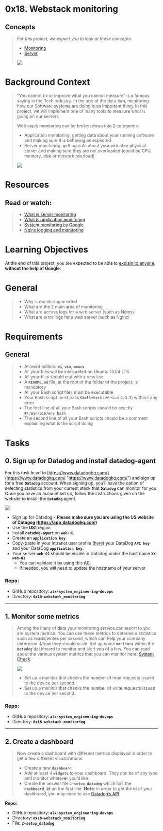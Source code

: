 # 0x18. Webstack monitoring

## Concepts
> _For this project, we expect you to look at these concepts:_
> 
> -   [Monitoring](https://github.com/Ahmed-A-T/ALX-SE-Learning-Journey/blob/main/Concepts/Monitoring.md)
> -   [Server](https://github.com/Ahmed-A-T/ALX-SE-Learning-Journey/blob/main/Concepts/Server.md)
> 
> ![](./assets/0x18-01.png)

# Background Context
> “You cannot fix or improve what you cannot measure” is a famous saying in the Tech industry. In the age of the data-ism, monitoring how our Software systems are doing is an important thing. In this project, we will implement one of many tools to measure what is going on our servers.
> 
> Web stack monitoring can be broken down into 2 categories:
> 
> -   Application monitoring: getting data about your running software and making sure it is behaving as expected
> -   Server monitoring: getting data about your virtual or physical server and making sure they are not overloaded (could be CPU, memory, disk or network overload)
> 
> ![](./assets/0x18-02.jpg)

# Resources

## **Read or watch**:
> -   [What is server monitoring](https://www.sumologic.com/glossary/server-monitoring/ "What is server monitoring")
> -   [What is application monitoring](https://en.wikipedia.org/wiki/Application_performance_management "What is application monitoring")
> -   [System monitoring by Google](https://sre.google/sre-book/monitoring-distributed-systems/ "System monitoring by Google")
> -   [Nginx logging and monitoring](https://docs.nginx.com/nginx/admin-guide/monitoring/logging/ "Nginx logging and monitoring")

# Learning Objectives
At the end of this project, you are expected to be able to [explain to anyone](https://fs.blog/feynman-learning-technique/ "explain to anyone"), **without the help of Google**:

# General
> -   Why is monitoring needed
> -   What are the 2 main area of monitoring
> -   What are access logs for a web server (such as Nginx)
> -   What are error logs for a web server (such as Nginx)

# Requirements

## General
> -   Allowed editors: **`vi`**, **`vim`**, **`emacs`**
> -   All your files will be interpreted on Ubuntu 16.04 LTS
> -   All your files should end with a new line
> -   A **`README.md`** file, at the root of the folder of the project, is mandatory
> -   All your Bash script files must be executable
> -   Your Bash script must pass **`Shellcheck`** (version **`0.3.7`**) without any error
> -   The first line of all your Bash scripts should be exactly **`#!/usr/bin/env bash`**
> -   The second line of all your Bash scripts should be a comment explaining what is the script doing

# Tasks

## 0\. Sign up for Datadog and install datadog-agent
For this task head to [https://www.datadoghq.com/](https://www.datadoghq.com/ "https://www.datadoghq.com/") and sign up for a free **`Datadog`** account. When signing up, you’ll have the option of selecting statistics from your current stack that **`Datadog`** can monitor for you. Once you have an account set up, follow the instructions given on the website to install the **`Datadog`** agent.

![](./assets/0x18-03.png)

-   Sign up for Datadog - **Please make sure you are using the US website of Datagog (https://app.datadoghq.com)**
-   Use the **US1** region
-   Install **`datadog-agent`** on **`web-01`**
-   Create an **`application key`**
-   Copy-paste in your Intranet user profile ([here]( "here")) your DataDog **`API key`** and your DataDog **`application key`**.
-   Your server **`web-01`** should be visible in Datadog under the host name **`XX-web-01`**
    -   You can validate it by using this [API](https://docs.datadoghq.com/api/latest/hosts/ "API")
    -   If needed, you will need to update the hostname of your server

### **Repo:**

-   GitHub repository: **`alx-system_engineering-devops`**
-   Directory: **`0x18-webstack_monitoring`**

---

## 1\. Monitor some metrics
> Among the litany of data your monitoring service can report to you are system metrics. You can use these metrics to determine statistics such as reads/writes per second, which can help your company determine if/how they should scale. Set up some **`monitors`** within the **`Datadog`** dashboard to monitor and alert you of a few. You can read about the various system metrics that you can monitor here: [System Check](https://docs.datadoghq.com/integrations/system/ "System Check").
> 
> ![](./assets/0x18-04.png)
> 
> -   Set up a monitor that checks the number of read requests issued to the device per second.
> -   Set up a monitor that checks the number of write requests issued to the device per second.
> 
### **Repo:**

-   GitHub repository: ****`alx-system_engineering-devops`****
-   Directory: **`0x18-webstack_monitoring`**

---

## 2\. Create a dashboard
> Now create a dashboard with different metrics displayed in order to get a few different visualizations.
> 
> -   Create a new **`dashboard`**
> -   Add at least 4 **`widgets`** to your dashboard. They can be of any type and monitor whatever you’d like
> -   Create the answer file **`2-setup_datadog`** which has the **`dashboard_id`** on the first line. **Note**: in order to get the id of your dashboard, you may need to use [Datadog’s API](https://docs.datadoghq.com/api/latest/ "Datadog's API")

**Repo:**

-   GitHub repository: **`alx-system_engineering-devops`**
-   Directory: **`0x18-webstack_monitoring`**
-   File: **`2-setup_datadog`**
